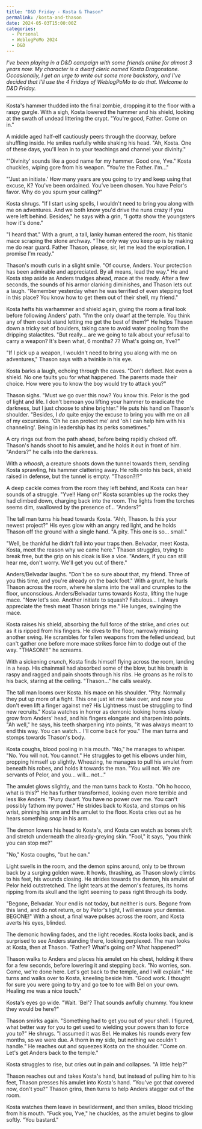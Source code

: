 ```yaml
---
title: "D&D Friday - Kosta & Thason"
permalink: /kosta-and-thason
date: 2024-05-03T15:00:00Z
categories: 
  - Personal
  - WeblogPoMo 2024
  - D&D
---
```


_I've been playing in a D&D campaign with some friends online for almost 3 years now. My character is a dwarf cleric named Kosta Dragonstone. Occasionally, I get an urge to write out some more backstory, and I've decided that I'll use the 4 Fridays of WeblogPoMo to do that. Welcome to D&D Friday._

---

Kosta's hammer thudded into the final zombie, dropping it to the floor with a raspy gurgle. With a sigh, Kosta lowered the hammer and his shield, looking at the swath of undead littering the crypt. "You're good, Father. Come on in."

A middle aged half-elf cautiously peers through the doorway, before shuffling inside. He smiles ruefully while shaking his head. "Ah, Kosta. One of these days, you'll lean in to your teachings and channel your divinity."

"'Divinity' sounds like a good name for my hammer. Good one, Yve." Kosta chuckles, wiping gore from his weapon. "You're the Father. I'm..."

"'Just an initiate.' How many years are you going to try and keep using that excuse, K? You've been ordained. You've been chosen. You have Pelor's favor. Why do you spurn your calling?"

Kosta shrugs. "If I start using spells, I wouldn't need to bring you along with me on adventures. And we both know you'd drive the nuns crazy if you were left behind. Besides," he says with a grin, "I gotta show the youngsters how it's done."

"I heard that." With a grunt, a tall, lanky human entered the room, his titanic mace scraping the stone archway. "The only way you keep up is by making me do rear guard. Father Thason, please, sir, let me lead the exploration. I promise I'm ready."

Thason's mouth curls in a slight smile. "Of course, Anders. Your protection has been admirable and appreciated. By all means, lead the way." He and Kosta step aside as Anders trudges ahead, mace at the ready. After a few seconds, the sounds of his armor clanking diminishes, and Thason lets out a laugh. "Remember yesterday when he was terrified of even stepping foot in this place? You know how to get them out of their shell, my friend."

Kosta hefts his warhammer and shield again, giving the room a final look before following Anders' path. "I'm the only dwarf at the temple. You think any of them could stand letting me get the best of them?" He helps Thason down a tricky set of boulders, taking care to avoid water pooling from the dripping stalactites. "But really... are we going to talk about your refusal to carry a weapon? It's been what, 6 months? 7? What's going on, Yve?"

"If I pick up a weapon, I wouldn't need to bring you along with me on adventures," Thason says with a twinkle in his eye.

Kosta barks a laugh, echoing through the caves. "Don't deflect. Not even a shield. No one faults you for what happened. The parents made their choice. How were you to know the boy would try to attack you?"

Thason sighs. "Must we go over this now? You know this. Pelor is the god of light and life. I don't bemoan you lifting your hammer to eradicate the darkness, but I just choose to shine brighter." He puts his hand on Thason's shoulder. "Besides, I _do_ quite enjoy the excuse to bring you with me on all of my excursions. 'Oh he can protect me' and 'oh I can help him with his channeling'. Being in leadership has its perks sometimes."

A cry rings out from the path ahead, before being rapidly choked off. Thason's hands shoot to his amulet, and he holds it out in front of him. "Anders?" he calls into the darkness.

With a _whoosh_, a creature shoots down the tunnel towards them, sending Kosta sprawling, his hammer clattering away. He rolls onto his back, shield raised in defense, but the tunnel is empty. "Thason?!?"

A deep cackle comes from the room they left behind, and Kosta can hear sounds of a struggle. "Yve!! Hang on!" Kosta scrambles up the rocks they had climbed down, charging back into the room. The lights from the torches seems dim, swallowed by the presence of... "Anders?"

The tall man turns his head towards Kosta. "Ahh, Thason. Is this your newest project?" His eyes glow with an angry red light, and he holds Thason off the ground with a single hand. "A pity. This one is so... small."

"Well, be thankful he didn't fall into your traps then. Belvadar, meet Kosta. Kosta, meet the reason why we came here." Thason struggles, trying to break free, but the grip on his cloak is like a vice. "Anders, if you can still hear me, don't worry. We'll get you out of there."

Anders/Belvadar laughs. "Don't be so sure about that, my friend. Three of you this time, and you're already on the back foot." With a grunt, he hurls Thason across the room, where he slams into the wall and crumples to the floor, unconscious. Anders/Belvadar turns towards Kosta, lifting the huge mace. "Now let's see. Another initiate to squash? Fabulous... I always appreciate the fresh meat Thason brings me." He lunges, swinging the mace.

Kosta raises his shield, absorbing the full force of the strike, and cries out as it is ripped from his fingers. He dives to the floor, narrowly missing another swing. He scrambles for fallen weapons from the felled undead, but can't gather one before more mace strikes force him to dodge out of the way. "THASON!!!" he screams.

With a sickening _crunch_, Kosta finds himself flying across the room, landing in a heap. His chainmail had absorbed some of the blow, but his breath is raspy and ragged and pain shoots through his ribs. He groans as he rolls to his back, staring at the ceiling. "Thason..." he calls weakly.

The tall man looms over Kosta. his mace on his shoulder. "Pity. Normally they put up more of a fight. This one just let me take over, and now you don't even lift a finger against me? His Lightness must be struggling to find new recruits." Kosta watches in horror as demonic looking horns slowly grow from Anders' head, and his fingers elongate and sharpen into points. "Ah well," he says, his teeth sharpening into points, "it was always meant to end this way. You can watch... I'll come back for you." The man turns and stomps towards Thason's body.

Kosta coughs, blood pooling in his mouth. "No," he manages to whisper. "No. You will not. You cannot." He struggles to get his elbows under him, propping himself up slightly. Wheezing, he manages to pull his amulet from beneath his robes, and holds it towards the man. "You will not. We are servants of Pelor, and you... will... not..."

The amulet glows slightly, and the man turns back to Kosta. "Oh ho hoooo, what is this?" He has further transformed, looking even more terrible and less like Anders. "Puny dwarf. You have no power over me. You can't possibly fathom my power." He strides back to Kosta, and stomps on his wrist, pinning his arm and the amulet to the floor. Kosta cries out as he hears something _snap_ in his arm.

The demon lowers his head to Kosta's, and Kosta can watch as bones shift and stretch underneath the already-greying skin. "Fool," it says, "you think you can stop me?"

"No," Kosta coughs, "but he can."

Light swells in the room, and the demon spins around, only to be thrown back by a surging golden wave. It howls, thrashing, as Thason slowly climbs to his feet, his wounds closing. He strides towards the demon, his amulet of Pelor held outstretched. The light tears at the demon's features, its horns ripping from its skull and the light seeming to pass right through its body.

"Begone, Belvadar. Your end is not today, but neither is ours. Begone from this land, and do not return, or by Pelor's light, I will ensure your demise. BEGONE!" With a shout, a final wave pulses across the room, and Kosta averts his eyes, blinded.

The demonic howling fades, and the light recedes. Kosta looks back, and is surprised to see Anders standing there, looking perplexed. The man looks at Kosta, then at Thason. "Father? What's going on? What happened?"

Thason walks to Anders and places his amulet on his chest, holding it there for a few seconds, before lowering it and stepping back. "No worries, son. Come, we're done here. Let's get back to the temple, and I will explain."  He turns and walks over to Kosta, kneeling beside him. "Good work. I thought for sure you were going to try and go toe to toe with Bel on your own. Healing me was a nice touch."

Kosta's eyes go wide. "Wait. 'Bel'? That sounds awfully chummy. You knew they would be here?"

Thason smirks again. "Something had to get you out of your shell. I figured, what better way for you to get used to wielding your powers than to force you to?" He shrugs. "I assumed it was Bel. He makes his rounds every few months, so we were due. A thorn in my side, but nothing we couldn't handle." He reaches out and squeezes Kosta on the shoulder. "Come on. Let's get Anders back to the temple."

Kosta struggles to rise, but cries out in pain and collapses. "A little help?"

Thason reaches out and takes Kosta's hand, but instead of pulling him to his feet, Thason presses his amulet into Kosta's hand. "You've got that covered now, don't you?" Thason grins, then turns to help Anders stagger out of the room.

Kosta watches them leave in bewilderment, and then smiles, blood trickling from his mouth. "Fuck you, Yve," he chuckles, as the amulet begins to glow softly. "You bastard."
